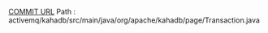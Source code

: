 [COMMIT URL](https://github.com/apache/activemq/commit/2b102598dc95d1a436db57b933ca3332ef867e54)
Path : activemq/kahadb/src/main/java/org/apache/kahadb/page/Transaction.java